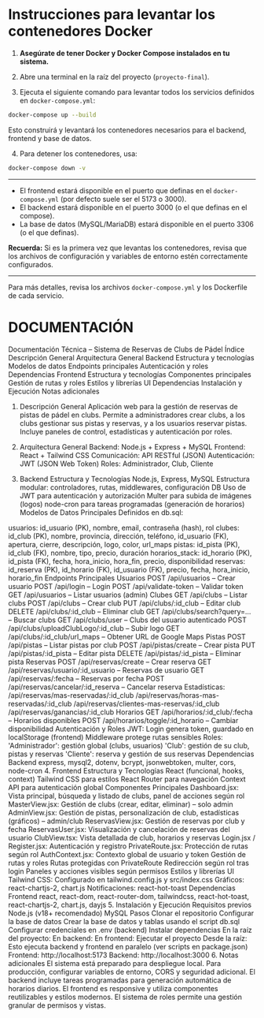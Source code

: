 # Instrucciones para levantar los contenedores Docker

1. **Asegúrate de tener Docker y Docker Compose instalados en tu sistema.**

2. Abre una terminal en la raíz del proyecto (`proyecto-final`).

3. Ejecuta el siguiente comando para levantar todos los servicios definidos en `docker-compose.yml`:

```sh
docker-compose up --build
```

Esto construirá y levantará los contenedores necesarios para el backend, frontend y base de datos.

4. Para detener los contenedores, usa:

```sh
docker-compose down -v
```

---

- El frontend estará disponible en el puerto que definas en el `docker-compose.yml` (por defecto suele ser el 5173 o 3000).
- El backend estará disponible en el puerto 3000 (o el que definas en el compose).
- La base de datos (MySQL/MariaDB) estará disponible en el puerto 3306 (o el que definas).

**Recuerda:** Si es la primera vez que levantas los contenedores, revisa que los archivos de configuración y variables de entorno estén correctamente configurados.

---

Para más detalles, revisa los archivos `docker-compose.yml` y los Dockerfile de cada servicio.

# DOCUMENTACIÓN

Documentación Técnica – Sistema de Reservas de Clubs de Pádel
Índice
Descripción General
Arquitectura General
Backend
Estructura y tecnologías
Modelos de datos
Endpoints principales
Autenticación y roles
Dependencias
Frontend
Estructura y tecnologías
Componentes principales
Gestión de rutas y roles
Estilos y librerías UI
Dependencias
Instalación y Ejecución
Notas adicionales
1. Descripción General
Aplicación web para la gestión de reservas de pistas de pádel en clubs. Permite a administradores crear clubs, a los clubs gestionar sus pistas y reservas, y a los usuarios reservar pistas. Incluye paneles de control, estadísticas y autenticación por roles.

2. Arquitectura General
Backend: Node.js + Express + MySQL
Frontend: React + Tailwind CSS
Comunicación: API RESTful (JSON)
Autenticación: JWT (JSON Web Token)
Roles: Administrador, Club, Cliente
3. Backend
Estructura y Tecnologías
Node.js, Express, MySQL
Estructura modular: controladores, rutas, middlewares, configuración DB
Uso de JWT para autenticación y autorización
Multer para subida de imágenes (logos)
node-cron para tareas programadas (generación de horarios)
Modelos de Datos Principales
Definidos en db.sql:

usuarios:
id_usuario (PK), nombre, email, contraseña (hash), rol
clubes:
id_club (PK), nombre, provincia, dirección, teléfono, id_usuario (FK), apertura, cierre, descripción, logo, color, url_maps
pistas:
id_pista (PK), id_club (FK), nombre, tipo, precio, duración
horarios_stack:
id_horario (PK), id_pista (FK), fecha, hora_inicio, hora_fin, precio, disponibilidad
reservas:
id_reserva (PK), id_horario (FK), id_usuario (FK), precio, fecha, hora_inicio, horario_fin
Endpoints Principales
Usuarios
POST /api/usuarios – Crear usuario
POST /api/login – Login
POST /api/validate-token – Validar token
GET /api/usuarios – Listar usuarios (admin)
Clubes
GET /api/clubs – Listar clubs
POST /api/clubs – Crear club
PUT /api/clubs/:id_club – Editar club
DELETE /api/clubs/:id_club – Eliminar club
GET /api/clubs/search?query=... – Buscar clubs
GET /api/clubs/user – Clubs del usuario autenticado
POST /api/clubs/uploadClubLogo/:id_club – Subir logo
GET /api/clubs/:id_club/url_maps – Obtener URL de Google Maps
Pistas
POST /api/pistas – Listar pistas por club
POST /api/pistas/create – Crear pista
PUT /api/pistas/:id_pista – Editar pista
DELETE /api/pistas/:id_pista – Eliminar pista
Reservas
POST /api/reservas/create – Crear reserva
GET /api/reservas/usuario/:id_usuario – Reservas de usuario
GET /api/reservas/:fecha – Reservas por fecha
POST /api/reservas/cancelar/:id_reserva – Cancelar reserva
Estadísticas:
/api/reservas/mas-reservadas/:id_club
/api/reservas/horas-mas-reservadas/:id_club
/api/reservas/clientes-mas-reservas/:id_club
/api/reservas/ganancias/:id_club
Horarios
GET /api/horarios/:id_club/:fecha – Horarios disponibles
POST /api/horarios/toggle/:id_horario – Cambiar disponibilidad
Autenticación y Roles
JWT:
Login genera token, guardado en localStorage (frontend)
Middleware protege rutas sensibles
Roles:
'Administrador': gestión global (clubs, usuarios)
'Club': gestión de su club, pistas y reservas
'Cliente': reserva y gestión de sus reservas
Dependencias Backend
express, mysql2, dotenv, bcrypt, jsonwebtoken, multer, cors, node-cron
4. Frontend
Estructura y Tecnologías
React (funcional, hooks, context)
Tailwind CSS para estilos
React Router para navegación
Context API para autenticación global
Componentes Principales
Dashboard.jsx:
Vista principal, búsqueda y listado de clubs, panel de acciones según rol
MasterView.jsx:
Gestión de clubs (crear, editar, eliminar) – solo admin
AdminView.jsx:
Gestión de pistas, personalización de club, estadísticas (gráficos) – admin/club
ReservasView.jsx:
Gestión de reservas por club y fecha
ReservasUser.jsx:
Visualización y cancelación de reservas del usuario
ClubView.tsx:
Vista detallada de club, horarios y reservas
Login.jsx / Register.jsx:
Autenticación y registro
PrivateRoute.jsx:
Protección de rutas según rol
AuthContext.jsx:
Contexto global de usuario y token
Gestión de rutas y roles
Rutas protegidas con PrivateRoute
Redirección según rol tras login
Paneles y acciones visibles según permisos
Estilos y librerías UI
Tailwind CSS:
Configurado en tailwind.config.js y src/index.css
Gráficos:
react-chartjs-2, chart.js
Notificaciones:
react-hot-toast
Dependencias Frontend
react, react-dom, react-router-dom, tailwindcss, react-hot-toast, react-chartjs-2, chart.js, dayjs
5. Instalación y Ejecución
Requisitos previos
Node.js (v18+ recomendado)
MySQL
Pasos
Clonar el repositorio
Configurar la base de datos
Crear la base de datos y tablas usando el script db.sql
Configurar credenciales en .env (backend)
Instalar dependencias
En la raíz del proyecto:
En backend:
En frontend:
Ejecutar el proyecto
Desde la raíz:
Esto ejecuta backend y frontend en paralelo (ver scripts en package.json)
Frontend: http://localhost:5173
Backend: http://localhost:3000
6. Notas adicionales
El sistema está preparado para despliegue local. Para producción, configurar variables de entorno, CORS y seguridad adicional.
El backend incluye tareas programadas para generación automática de horarios diarios.
El frontend es responsive y utiliza componentes reutilizables y estilos modernos.
El sistema de roles permite una gestión granular de permisos y vistas.


